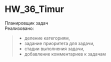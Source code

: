 # HW_36_Timur

Планировщик задач
   <br> Реализовано:
>   - деление категориям,
>   - задание приоритета для задачи,
>   - стадии выполнения задачи,
 >  - добавление комментариев к задачам
        
